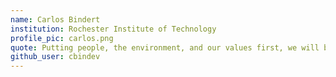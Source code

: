 ```yaml
---
name: Carlos Bindert
institution: Rochester Institute of Technology
profile_pic: carlos.png
quote: Putting people, the environment, and our values first, we will build a brighter future together.
github_user: cbindev
---
```

